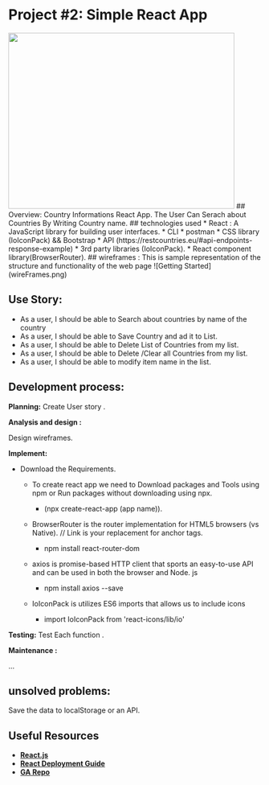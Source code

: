 

# Project #2: Simple React App
<img src="https://image.flaticon.com/icons/svg/744/744502.svg" width="450" height="350">
## Overview:
Country Informations React App.
The User Can Serach about Countries By Writing Country name.
## technologies used
 * React :
  A JavaScript library for building user interfaces.
 * CLI
 * postman
 * CSS library (IoIconPack) && Bootstrap
 * API (https://restcountries.eu/#api-endpoints-response-example) 
 * 3rd party libraries (IoIconPack).
 * React component library(BrowserRouter).
## wireframes :
This is sample representation of the structure and functionality of the web page
![Getting Started](wireFrames.png)

## Use Story:
* As a user, I should be able to Search about countries by name of the country
*  As a user, I should be able to Save 
 Country and ad it to List.
 * As a user, I should be able to Delete List of Countries from my list.
 * As a user, I should be able to Delete /Clear all Countries from my list.
 * As a user, I should be able to modify item name in the list.

 ##  Development process:

**Planning:** Create User story .

**Analysis and design :**

Design wireframes.

**Implement:** 
- Download the Requirements.
  * To create react app we need to Download packages and Tools using npm
    or Run packages without downloading using npx. 
     * (npx create-react-app  (app name)).
  * BrowserRouter is the router implementation for HTML5 browsers (vs Native). // Link is your replacement for anchor tags.
     * npm install react-router-dom

  *   axios is promise-based HTTP client that sports an easy-to-use API and can be used in both the browser and Node. js
      * npm install axios --save 
  * IoIconPack is utilizes ES6 imports that allows us to include icons
      * import IoIconPack from 'react-icons/lib/io'


**Testing:** 
Test Each function .

**Maintenance :**

...
## unsolved problems:
Save the data to localStorage or an API.

## Useful Resources
- **[React.js](https://reactjs.org/)**
- **[React Deployment Guide](https://github.com/gitname/react-gh-pages)**
- **[GA Repo](https://github.com/sei-entropy/project-2-prompt)** 
 

